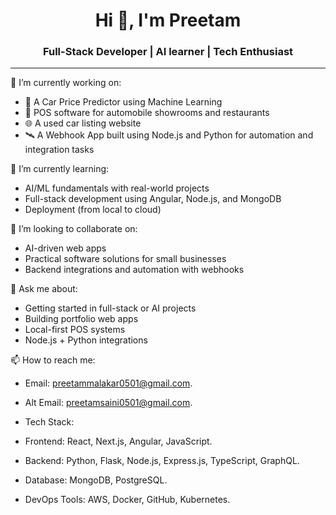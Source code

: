 <h1 align="center">Hi 👋, I'm Preetam</h1>
<h3 align="center"> Full-Stack Developer | AI learner | Tech Enthusiast</h3 | >

---

🔭 I’m currently working on:
- 🚗 A Car Price Predictor using Machine Learning
- 🛒 POS software for automobile showrooms and restaurants
- 🌐 A used car listing website
- 🛰️ A Webhook App built using Node.js and Python for automation and integration tasks

🌱 I’m currently learning:
- AI/ML fundamentals with real-world projects
- Full-stack development using Angular, Node.js, and MongoDB
- Deployment (from local to cloud)

👯 I’m looking to collaborate on:
- AI-driven web apps
- Practical software solutions for small businesses
- Backend integrations and automation with webhooks

💬 Ask me about:
- Getting started in full-stack or AI projects
- Building portfolio web apps
- Local-first POS systems
- Node.js + Python integrations

📫 How to reach me:
- Email: preetammalakar0501@gmail.com.
- Alt Email: preetamsaini0501@gmail.com.

- Tech Stack:
- Frontend: React, Next.js, Angular, JavaScript.
-  Backend: Python, Flask, Node.js, Express.js, TypeScript, GraphQL.
-  Database: MongoDB, PostgreSQL.
-  DevOps Tools: AWS, Docker, GitHub, Kubernetes.

